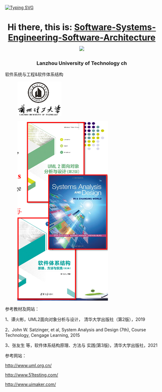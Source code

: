 [![Typing SVG](https://readme-typing-svg.herokuapp.com?color=%2336BCF7&size=30&lines=软件+系统+与+工程;软件+体系+结构)](https://git.io/typing-svg)

<h1 align="center">Hi there, this is: <a href="https://en.wikipedia.org/wiki/Software_architecture#:~:text=The%20architecture%20of%20a%20software,the%20teams%20and%20people%20involved." target="_blank">Software-Systems-Engineering-Software-Architecture</a> 
<img src="https://github.com/blackcater/blackcater/raw/main/images/Hi.gif" height="32"/></h1>
<h3 align="center">Lanzhou University of Technology ch</h3>

软件系统与工程&软件体系结构

<figure><img src=".gitbook/assets/image (2).png" alt=""><figcaption></figcaption></figure>

<figure><img src=".gitbook/assets/image (3).png" alt=""><figcaption></figcaption></figure>

参考教材及网站：

1、谭火彬，UML2面向对象分析与设计， 清华大学出版社（第2版），2019

2、John W. Satzinger, et al, System Analysis and Design (7th), Course Technology, Cengage Learning, 2015

3、张友生 等，软件体系结构原理、方法与 实践(第3版)，清华大学出版社，2021

参考网站：

http://www.uml.org.cn/

http://www.51testing.com/

http://www.uimaker.com/
